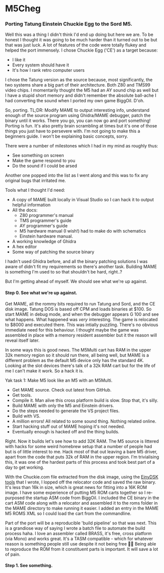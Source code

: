 # M5Cheg

### Porting Tatung Einstein Chuckie Egg to the Sord M5.

Well this was a thing I didn't think I'd end up doing but here we are. To be honest I thought it was going to be much harder than it turned out to be but that was just luck. A lot of features of the code were totally flukey and helped the port immensely. I chose Chuckie Egg ('CE') as a target because:

* I like it
* Every system should have it
* It's how I rank retro computer users

I chose the Tatung version as the source because, most significantly, the two systems share a big part of their architecture. Both Z80 and TMS99 video chips. I momentarily thought the M5 had an AY sound chip as well but I have a stupid short memory and didn't remember the absolute ball-ache I had converting the sound when I ported my own game BiggOil. D'oh.

So, porting. TL;DR: Modify MAME to output interesting info, understand enough of the source program using Ghidra/MAME debugger, patch the binary until it works. There you go, you can now go and port something! Porting is fun. It's also pretty brain scrambling at times but it's one of those things you just have to persevere with. I'm not going to make this a beginners guide. I won't be explaining basic concepts, sorry.

There were a number of milestones which I had in my mind as roughly thus:

* See something on screen
* Make the game respond to you
* Do the sound if I could be arsed

Another one popped into the list as I went along and this was to fix any original bugs that irritated me.

Tools what I thought I'd need:
* A copy of MAME built locally in Visual Studio so I can hack it to output helpful information
* All the docs:
  * Z80 programmer's manual
  * TMS programmer's guide
  * AY programmer's guide
  * M5 hardware manual (I wish!) had to make do with schematics
  * Einstein hardware manual.
* A working knowledge of Ghidra
* A hex editor
* Some way of patching the source binary

I hadn't used Ghidra before, and all the binary patching solutions I was aware of didn't fit my requirements so there's another task. Building MAME is something I'm used to so that shouldn't be hard, right..?

But I'm getting ahead of myself. We should see what we're up against. 

#### Step 0. See what we're up against.

Get MAME, all the rommy bits required to run Tatung and Sord, and the CE disk image. Tatung DOS is based off CPM and loads binaries at $100. So start MAME in debug mode, and when the debugger appears G 100 and see what happens. What happened was _very_ interesting. The game is relocated to $8000 and executed there. This was intially puzzling. There's no obvious immediate need for this behaviour. I thought maybe the game was assembled in place with a memory resident assembler but it the reason will reveal itself later.

In some ways this is good news. The M5Multi cart has RAM in the upper 32k memory region so it should run there, all being well, but MAME is a different problem as the default M5 device only has the standard 4K. Looking at the slot devices there's talk of a 32k RAM cart but for the life of me I can't make it work. So a hack it is.

Yak task 1: Make M5 look like an M5 with an M5Multi. 
* Get MAME source. Check out latest from GitHub.
* Get tools.
* Compile it. Man alive this cross platform build is slow. Stop that, it's silly.
* Build MAME with only the M5 and Einstein drivers.
* Do the steps needed to generate the VS project files.
* Build with VS.
* A million errors! All related to some sound thing. Nothing related online.
* Start hacking stuff out of MAME hoping it's not needed.
* Eventually enough is hacked off and the thing builds.

Right. Now it builds let's see how to add 32K RAM. The M5 source is littered with hacks for some weird homebrew setup that a number of people had but is of little interest to me. Hack most of that out leaving a bare M5 driver, apart from the code that puts 32k of RAM in the upper region. I'm trivialising this, it was one of the hardest parts of this process and took best part of a day to get working.

With the Chuckie.com file extracted from the disk image, using the [EinyDSK tools](https://github.com/charlierobson/einsdein-vitamins/tree/master/utils/dsktool) that I wrote, I lopped off the relocator code and saved the raw binary. It's less than 16k in size, which is great news for fitting into a 16K ROM image. I have some experience of putting M5 ROM carts together so I re-purposed the startup ASM code from BiggOil. I included the CE binary in the cart ASM code along with a relocator and assembled it to the roms folder in the MAME directory to make running it easier. I added an entry in the MAME M5 ROMS XML so I could load the cart from the commandline.

Part of the port will be a reproducible 'build pipeline' so that was next. This is a grandiose way of saying I wrote a batch file to automate the build process haha. I love an assembler called BRASS, it's free, cross platform (via Mono) and works great. It's a TASM compatible - which for whatever reason is something people still use despite it not being free 🤷‍♂️ Being able to reproduce the ROM from it constituent parts is important. It will save a lot of pain.



#### Step 1. See something.


